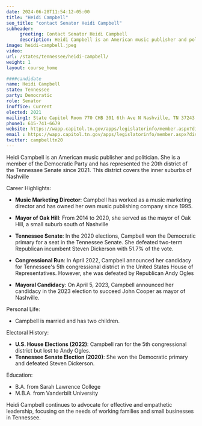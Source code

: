 ```yaml
---
date: 2024-06-28T11:54:12-05:00
title: "Heidi Campbell"
seo_title: "contact Senator Heidi Campbell"
subheader:
     greeting: Contact Senator Heidi Campbell
     description: Heidi Campbell is an American music publisher and politician. She is a member of the Democratic Party and has represented the 20th district of the Tennessee Senate since 2021. This district covers the inner suburbs of Nashville
image: heidi-campbell.jpeg
video:
url: /states/tennessee/heidi-campbell/
weight: 1
layout: course_home

####candidate
name: Heidi Campbell
state: Tennessee
party: Democratic
role: Senator
inoffice: Current
elected: 2021
mailing1: State Capitol Room 770 CHB 301 6th Ave N Nashville, TN 37243
phone1: 615-741-6679
website: https://wapp.capitol.tn.gov/apps/legislatorinfo/member.aspx?district=S20/
email : https://wapp.capitol.tn.gov/apps/legislatorinfo/member.aspx?district=S20/
twitter: campbelltn20
---
```

Heidi Campbell is an American music publisher and politician. She is a member of the Democratic Party and has represented the 20th district of the Tennessee Senate since 2021. This district covers the inner suburbs of Nashville

Career Highlights:
- **Music Marketing Director**: Campbell has worked as a music marketing director and has owned her own music publishing company since 1995.
- **Mayor of Oak Hill**: From 2014 to 2020, she served as the mayor of Oak Hill, a small suburb south of Nashville

- **Tennessee Senate**: In the 2020 elections, Campbell won the Democratic primary for a seat in the Tennessee Senate. She defeated two-term Republican incumbent Steven Dickerson with 51.7% of the vote.
- **Congressional Run**: In April 2022, Campbell announced her candidacy for Tennessee's 5th congressional district in the United States House of Representatives. However, she was defeated by Republican Andy Ogles
- **Mayoral Candidacy**: On April 5, 2023, Campbell announced her candidacy in the 2023 election to succeed John Cooper as mayor of Nashville.

Personal Life:
- Campbell is married and has two children.

Electoral History:
- **U.S. House Elections (2022)**: Campbell ran for the 5th congressional district but lost to Andy Ogles.
- **Tennessee Senate Election (2020)**: She won the Democratic primary and defeated Steven Dickerson.

Education:
- B.A. from Sarah Lawrence College
- M.B.A. from Vanderbilt University

Heidi Campbell continues to advocate for effective and empathetic leadership, focusing on the needs of working families and small businesses in Tennessee.
